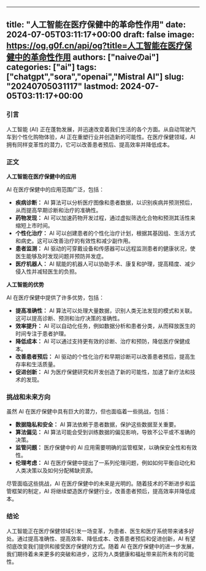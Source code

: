 
---
title: "人工智能在医疗保健中的革命性作用"
date: 2024-07-05T03:11:17+00:00
draft: false
image: https://og.g0f.cn/api/og?title=人工智能在医疗保健中的革命性作用
authors: ["naiveのai"]
categories: ["ai"]
tags: ["chatgpt","sora","openai","Mistral AI"]
slug: "20240705031117"
lastmod: 2024-07-05T03:11:17+00:00
---
### 引言

人工智能 (AI) 正在蓬勃发展，并迅速改变着我们生活的各个方面。从自动驾驶汽车到个性化购物体验，AI 正在重塑行业并创造新的可能性。在医疗保健领域，AI 拥有同样变革性的潜力，它可以改善患者预后、提高效率并降低成本。

### 正文

**人工智能在医疗保健中的应用**

AI 在医疗保健中的应用范围广泛，包括：

- **疾病诊断：** AI 算法可以分析医疗图像和患者数据，以识别疾病并预测预后，从而提高早期诊断和治疗的准确性。
- **药物发现：** AI 可以加速药物开发过程，通过虚拟筛选化合物和预测其活性来缩短上市时间。
- **个性化治疗：** AI 可以创建患者的个性化治疗计划，根据其基因组、生活方式和病史。这可以改善治疗的有效性和减少副作用。
- **患者监测：** AI 驱动的可穿戴设备和传感器可以远程监测患者的健康状况，使医生能够及时发现问题并预防并发症。
- **医疗机器人：** AI 赋能的机器人可以协助手术、康复和护理，提高精度、减少侵入性并减轻医生的负担。

**人工智能的优势**

AI 在医疗保健中提供了许多优势，包括：

- **提高准确性：** AI 算法可以处理大量数据，识别人类无法发现的模式和关联。这可以提高诊断、预测和治疗决策的准确性。
- **效率提升：** AI 可以自动化任务，例如数据分析和患者分类，从而释放医生的时间专注于患者护理。
- **降低成本：** AI 可以通过支持更有效的诊断、治疗和预防，降低医疗保健成本。
- **改善患者预后：** AI 驱动的个性化治疗和早期诊断可以改善患者预后，提高生存率和生活质量。
- **促进创新：** AI 为医疗保健研究和开发创造了新的可能性，加速了新疗法和技术的发现。

### 挑战和未来方向

虽然 AI 在医疗保健中具有巨大的潜力，但也面临着一些挑战，包括：

- **数据隐私和安全：** AI 算法依赖于患者数据，保护这些数据至关重要。
- **算法偏见：** AI 算法可能会受到训练数据的偏见影响，导致不公平或不准确的决策。
- **监管问题：** 医疗保健中的 AI 应用需要明确的监管框架，以确保安全性和有效性。
- **伦理考虑：** AI 在医疗保健中提出了一系列伦理问题，例如如何平衡自动化和人类决策以及如何分配稀缺资源。

尽管面临这些挑战，AI 在医疗保健中的未来是光明的。随着技术的不断进步和监管框架的制定，AI 将继续塑造医疗保健行业，改善患者预后，提高效率并降低成本。

### 结论

人工智能正在医疗保健领域引发一场变革，为患者、医生和医疗系统带来诸多好处。通过提高准确性、提高效率、降低成本、改善患者预后和促进创新，AI 有望彻底改变我们提供和接受医疗保健的方式。随着 AI 在医疗保健中的进一步发展，我们期待着未来更多的突破和进步，这将为人类健康和福祉带来前所未有的可能性。
